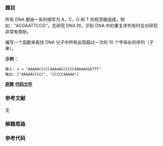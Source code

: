 ### 题目
所有 DNA 都由一系列缩写为 A，C，G 和 T 的核苷酸组成，例如："ACGAATTCCG"。在研究 DNA 时，识别 DNA
中的重复序列有时会对研究非常有帮助。

编写一个函数来查找 DNA 分子中所有出现超过一次的 10 个字母长的序列（子串）。



**示例：**

    
    
    输入: s = "AAAAACCCCCAAAAACCCCCCAAAAAGGGTTT"
    输出: ["AAAAACCCCC", "CCCCCAAAAA"]

 **[原题](https://leetcode-cn.com/problems/repeated-dna-sequences/)**    **[代码文件]()**


### 参考文献
无

### 解题思路




### 参考代码

```go


```




